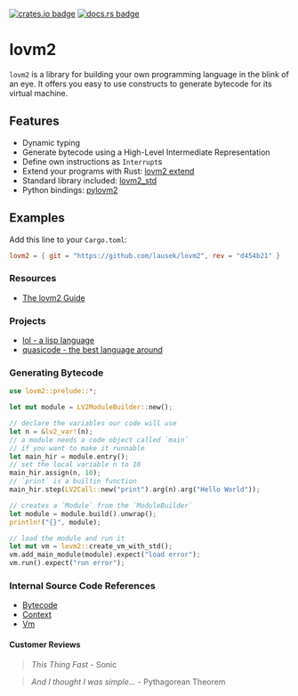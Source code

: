 [![crates.io badge](https://img.shields.io/crates/v/lovm2.svg)](https://crates.io/crates/lovm2)
[![docs.rs badge](https://docs.rs/lovm2/badge.svg?version=latest)](https://docs.rs/lovm2/)

# lovm2

`lovm2` is a library for building your own programming language in the blink of an eye. It offers you easy to use constructs to generate bytecode for its virtual machine.

## Features

- Dynamic typing
- Generate bytecode using a High-Level Intermediate Representation
- Define own instructions as `Interrupt`s
- Extend your programs with Rust: [lovm2 extend](README-extend.md)
- Standard library included: [lovm2_std](crates/lovm2_std/README.md)
- Python bindings: [pylovm2](pylovm2/README.md)

## Examples

Add this line to your `Cargo.toml`:

``` toml
lovm2 = { git = "https://github.com/lausek/lovm2", rev = "d454b21" }
```

### Resources

- [The lovm2 Guide](https://lausek.eu/lovm2/guide/book/)

### Projects

- [lol - a lisp language](https://github.com/lausek/lol)
- [quasicode - the best language around](https://github.com/witling/quasicode)

### Generating Bytecode

``` rust
use lovm2::prelude::*;

let mut module = LV2ModuleBuilder::new();

// declare the variables our code will use
let n = &lv2_var!(n);
// a module needs a code object called `main`
// if you want to make it runnable
let main_hir = module.entry();
// set the local variable n to 10
main_hir.assign(n, 10);
// `print` is a builtin function
main_hir.step(LV2Call::new("print").arg(n).arg("Hello World"));

// creates a `Module` from the `ModuleBuilder`
let module = module.build().unwrap();
println!("{}", module);

// load the module and run it
let mut vm = lovm2::create_vm_with_std();
vm.add_main_module(module).expect("load error");
vm.run().expect("run error");
```

### Internal Source Code References

- [Bytecode](https://github.com/lausek/lovm2/blob/master/crates/lovm2_core/src/bytecode.rs)
- [Context](https://github.com/lausek/lovm2/blob/master/crates/lovm2_core/src/vm/context.rs)
- [Vm](https://github.com/lausek/lovm2/blob/master/crates/lovm2_core/src/vm/mod.rs)

#### Customer Reviews

> *This Thing Fast* - Sonic

> *And I thought I was simple...* - Pythagorean Theorem
